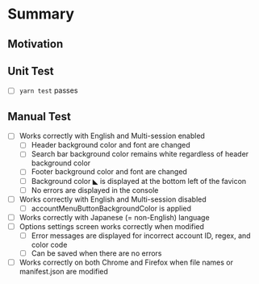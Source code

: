 # Summary

## Motivation

## Unit Test

- [ ] `yarn test` passes

## Manual Test

- [ ] Works correctly with English and Multi-session enabled
  - [ ] Header background color and font are changed
  - [ ] Search bar background color remains white regardless of header background color
  - [ ] Footer background color and font are changed
  - [ ] Background color ◣ is displayed at the bottom left of the favicon
  - [ ] No errors are displayed in the console
- [ ] Works correctly with English and Multi-session disabled
  - [ ] accountMenuButtonBackgroundColor is applied
- [ ] Works correctly with Japanese (= non-English) language
- [ ] Options settings screen works correctly when modified
  - [ ] Error messages are displayed for incorrect account ID, regex, and color code
  - [ ] Can be saved when there are no errors
- [ ] Works correctly on both Chrome and Firefox when file names or manifest.json are modified
